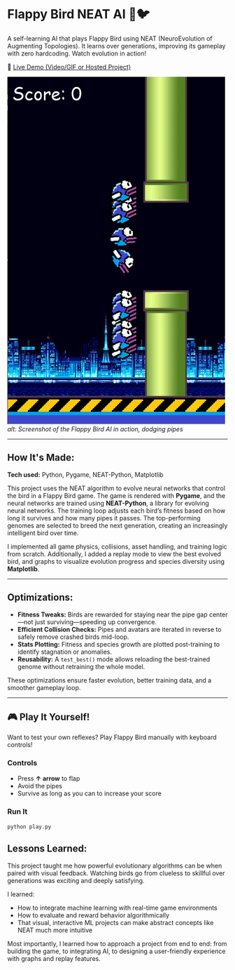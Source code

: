 # Flappy Bird NEAT AI 🧠🐦

A self-learning AI that plays Flappy Bird using NEAT (NeuroEvolution of Augmenting Topologies). It learns over generations, improving its gameplay with zero hardcoding. Watch evolution in action!

🔗 [Live Demo (Video/GIF or Hosted Project)](imgs/demo.mp4)

![Flappy Bird AI Screenshot](imgs/preview.png)
*alt: Screenshot of the Flappy Bird AI in action, dodging pipes*

---

## How It's Made:

**Tech used:** Python, Pygame, NEAT-Python, Matplotlib

This project uses the NEAT algorithm to evolve neural networks that control the bird in a Flappy Bird game. The game is rendered with **Pygame**, and the neural networks are trained using **NEAT-Python**, a library for evolving neural networks. The training loop adjusts each bird’s fitness based on how long it survives and how many pipes it passes. The top-performing genomes are selected to breed the next generation, creating an increasingly intelligent bird over time.

I implemented all game physics, collisions, asset handling, and training logic from scratch. Additionally, I added a replay mode to view the best evolved bird, and graphs to visualize evolution progress and species diversity using **Matplotlib**.

---

## Optimizations:

- **Fitness Tweaks:** Birds are rewarded for staying near the pipe gap center—not just surviving—speeding up convergence.
- **Efficient Collision Checks:** Pipes and avatars are iterated in reverse to safely remove crashed birds mid-loop.
- **Stats Plotting:** Fitness and species growth are plotted post-training to identify stagnation or anomalies.
- **Reusability:** A `test_best()` mode allows reloading the best-trained genome without retraining the whole model.

These optimizations ensure faster evolution, better training data, and a smoother gameplay loop.

---

## 🎮 Play It Yourself!

Want to test your own reflexes? Play Flappy Bird manually with keyboard controls!

### Controls
- Press **↑ arrow** to flap
- Avoid the pipes
- Survive as long as you can to increase your score

### Run It
```bash
python play.py
```

## Lessons Learned:
This project taught me how powerful evolutionary algorithms can be when paired with visual feedback. Watching birds go from clueless to skillful over generations was exciting and deeply satisfying.

I learned:
- How to integrate machine learning with real-time game environments
- How to evaluate and reward behavior algorithmically
- That visual, interactive ML projects can make abstract concepts like NEAT much more intuitive

Most importantly, I learned how to approach a project from end to end: from building the game, to integrating AI, to designing a user-friendly experience with graphs and replay features.

